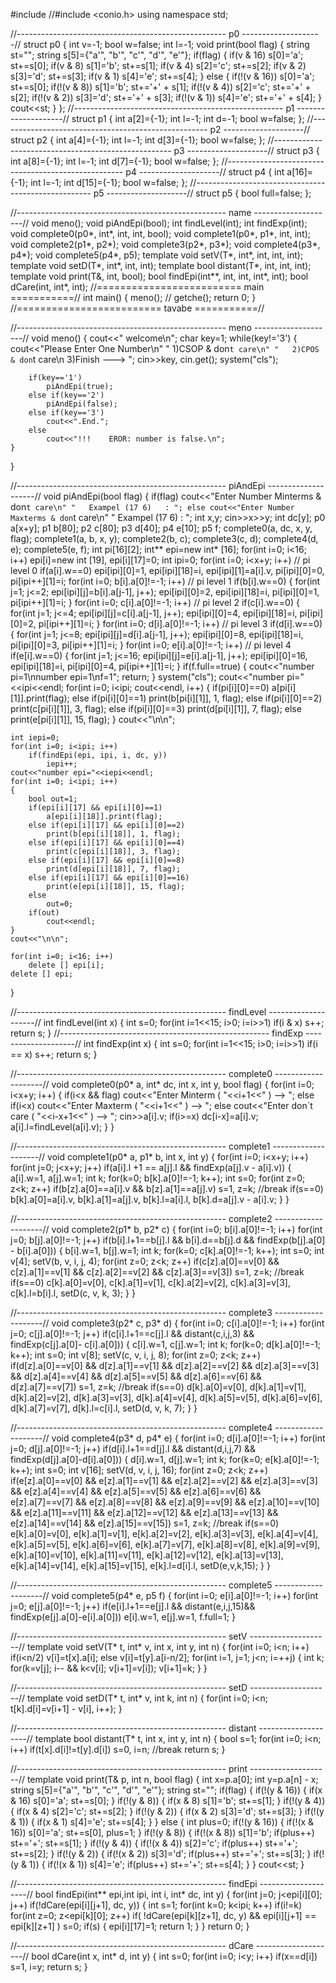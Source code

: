 #include <iostream>
//#include <conio.h>
 using namespace std;
 
 //---------------------------------------------------- p0 --------------------//
 struct p0
 {
 	int v=-1;
 	bool w=false;
 	int l=-1;
 	void print(bool flag)
 	{
 		string st="";
 		string s[5]={"a'", "b'", "c'", "d'", "e'"};
 		if(flag)
 		{
 			if(v & 16)   s[0]='a'; st+=s[0];
 			if(v & 8)     s[1]='b'; st+=s[1];
 			if(v & 4)     s[2]='c'; st+=s[2];
 			if(v & 2)     s[3]='d'; st+=s[3];
 			if(v & 1)     s[4]='e'; st+=s[4];
 		}
 		else
 		{
 			if(!(v & 16))   s[0]='a'; st+=s[0];
 			if(!(v & 8))     s[1]='b'; st+='+' + s[1];
 			if(!(v & 4))     s[2]='c'; st+='+' + s[2];
 			if(!(v & 2))     s[3]='d'; st+='+' + s[3];
 			if(!(v & 1))     s[4]='e'; st+='+' + s[4];
 		}
 		cout<<st;
 	}
 };
  //---------------------------------------------------- p1 --------------------//
 struct p1
 {
 	int a[2]={-1};
 	int l=-1;
 	int d=-1;
 	bool w=false;
 };
  //---------------------------------------------------- p2 --------------------//
 struct p2
 {
 	int a[4]={-1};
 	int l=-1;
 	int d[3]={-1};
 	bool w=false;
 };
  //---------------------------------------------------- p3 --------------------//
 struct p3
 {
 	int a[8]={-1};
 	int l=-1;
 	int d[7]={-1};
 	bool w=false;
 };
 //---------------------------------------------------- p4 --------------------//
 struct p4
 {
 	int a[16]={-1};
 	int l=-1;
 	int d[15]={-1};
 	bool w=false;
 };
 //---------------------------------------------------- p5 --------------------//
 struct p5
 { bool full=false; };
 
//---------------------------------------------------- name --------------------//
 void meno();
 void piAndEpi(bool);
 int findLevel(int);
 int findExp(int);
 void complete0(p0*, int*, int, int, bool);
 void complete1(p0*, p1*, int, int);
 void complete2(p1*, p2*);
 void complete3(p2*, p3*);
 void complete4(p3*, p4*);
 void complete5(p4*, p5);
 template<class T>
 void setV(T*, int*, int, int, int);
 template<class T>
 void setD(T*, int*, int, int);
 template<class T>
 bool distant(T*, int, int, int);
 template<class T>
 void print(T&, int, bool);
 bool findEpi(int**, int, int, int*, int);
 bool dCare(int, int*, int);
//=========================  main  ===========//
int main()
{
	meno();
//	getche();
	return 0;
}
//=========================  tavabe  ===========//

//---------------------------------------------------- meno --------------------//
void meno()
{
	cout<<"             welcome\n";
	char key=1;
	while(key!='3')
	{
		cout<<"Please Enter One Number\n"
		      "   1)CSOP & don`t care\n"
		      "   2)CPOS & don`t care\n   3)Finish   --->   ";
		cin>>key, cin.get();
		system("cls");
		 
		if(key=='1')
			piAndEpi(true);
		else if(key=='2')
			piAndEpi(false);
		else if(key=='3')
			cout<<".End.";
		else
			cout<<"!!!    EROR: number is false.\n";
	}
}

//---------------------------------------------------- piAndEpi --------------------//
void piAndEpi(bool flag)
{
	if(flag)
		cout<<"Enter Number Minterms & don`t care\n"
	      	"   Exampel (17 6)   : ";
	else
		cout<<"Enter Number Maxterms & don`t care\n"
	      	"   Exampel (17 6)   : ";
	int x,y;
	cin>>x>>y;
	int dc[y];
	p0 a[x+y];
	p1 b[80];
	p2 c[80];
	p3 d[40];
	p4 e[10];
	p5 f;
	complete0(a, dc, x, y, flag);
	complete1(a, b, x, y);
	complete2(b, c);
	complete3(c, d);
	complete4(d, e);
	complete5(e, f);
	int pi[16][2];
	int** epi=new int* [16];
	for(int i=0; i<16; i++)
		epi[i]=new int [19], epi[i][17]=0;
	int ipi=0;
	for(int i=0; i<x+y; i++)										// pi level 0
		if(a[i].w==0)
			epi[ipi][0]=1, epi[ipi][18]=i, epi[ipi][1]=a[i].v,
			pi[ipi][0]=0, pi[ipi++][1]=i;
	for(int i=0; b[i].a[0]!=-1; i++)						// pi level 1
		if(b[i].w==0)
		{
			for(int j=1; j<=2; epi[ipi][j]=b[i].a[j-1], j++);
			epi[ipi][0]=2, epi[ipi][18]=i, pi[ipi][0]=1, pi[ipi++][1]=i;
		}
	for(int i=0; c[i].a[0]!=-1; i++)						// pi level 2
		if(c[i].w==0)
		{
			for(int j=1; j<=4; epi[ipi][j]=c[i].a[j-1], j++);
			epi[ipi][0]=4, epi[ipi][18]=i, pi[ipi][0]=2, pi[ipi++][1]=i;
		}
	for(int i=0; d[i].a[0]!=-1; i++)						// pi level 3
		if(d[i].w==0)
		{
			for(int j=1; j<=8; epi[ipi][j]=d[i].a[j-1], j++);
			epi[ipi][0]=8, epi[ipi][18]=i, pi[ipi][0]=3, pi[ipi++][1]=i;
		}
	for(int i=0; e[i].a[0]!=-1; i++)						// pi level 4
		if(e[i].w==0)
		{
			for(int j=1; j<=16; epi[ipi][j]=e[i].a[j-1], j++);
			epi[ipi][0]=16, epi[ipi][18]=i, pi[ipi][0]=4, pi[ipi++][1]=i;
		}
	if(f.full==true)
	{
		cout<<"number pi=1\nnumber epi=1\nf=1";
		return;
	}
	system("cls");
	cout<<"number pi="<<ipi<<endl;
	for(int i=0; i<ipi; cout<<endl, i++)
	{
		if(pi[i][0]==0)
			a[pi[i][1]].print(flag);
		else if(pi[i][0]==1)
			print(b[pi[i][1]], 1, flag);
		else if(pi[i][0]==2)
			print(c[pi[i][1]], 3, flag);
		else if(pi[i][0]==3)
			print(d[pi[i][1]], 7, flag);
		else
			print(e[pi[i][1]], 15, flag);
	}
	cout<<"\n\n";
	
	
	int iepi=0;
	for(int i=0; i<ipi; i++)
		if(findEpi(epi, ipi, i, dc, y))
			iepi++;
	cout<<"number epi="<<iepi<<endl;
	for(int i=0; i<ipi; i++)
	{
		bool out=1;
		if(epi[i][17] && epi[i][0]==1)
			a[epi[i][18]].print(flag);
		else if(epi[i][17] && epi[i][0]==2)
			print(b[epi[i][18]], 1, flag);
		else if(epi[i][17] && epi[i][0]==4)
			print(c[epi[i][18]], 3, flag);
		else if(epi[i][17] && epi[i][0]==8)
			print(d[epi[i][18]], 7, flag);
		else if(epi[i][17] && epi[i][0]==16)
			print(e[epi[i][18]], 15, flag);
		else
			out=0;
		if(out)
			cout<<endl;
	}
	cout<<"\n\n";
	
	for(int i=0; i<16; i++)
		delete [] epi[i];
	delete [] epi;
}

//---------------------------------------------------- findLevel --------------------//
int findLevel(int x)
{
	int s=0;
	for(int i=1<<15; i>0; i=i>>1)
		if(i & x)
			s++;
	return s;
}
//---------------------------------------------------- findExp --------------------//
int findExp(int x)
{
	int s=0;
	for(int i=1<<15; i>0; i=i>>1)
		if(i == x)
			s++;
	return s;
}

//---------------------------------------------------- complete0 --------------------//
void complete0(p0* a, int* dc, int x, int y, bool flag)
{
	for(int i=0; i<x+y; i++)
	{
		if(i<x && flag)
			cout<<"Enter Minterm    ( "<<i+1<<" ) --> ";
		else if(i<x)
			cout<<"Enter Maxterm    ( "<<i+1<<" ) --> ";
		else
			cout<<"Enter don`t care ( "<<i-x+1<<" ) --> ";
		cin>>a[i].v;
		if(i>=x)
			dc[i-x]=a[i].v;
		a[i].l=findLevel(a[i].v);
	}
}

//---------------------------------------------------- complete1 --------------------//
void complete1(p0* a, p1* b, int x, int y)
{
	for(int i=0; i<x+y; i++)
		for(int j=0; j<x+y; j++)
			if(a[i].l +1 == a[j].l && findExp(a[j].v - a[i].v))
				{
					a[i].w=1, a[j].w=1;
					int k;
					for(k=0; b[k].a[0]!=-1; k++);
					int s=0;
					for(int z=0; z<k; z++)
						if(b[z].a[0]==a[i].v && b[z].a[1]==a[j].v)
							s=1, z=k;	//break
					if(s==0)
						b[k].a[0]=a[i].v, b[k].a[1]=a[j].v,
						b[k].l=a[i].l, b[k].d=a[j].v - a[i].v;
				}
}

//---------------------------------------------------- complete2 --------------------//
void complete2(p1* b, p2* c)
{
	for(int i=0; b[i].a[0]!=-1; i++)
		for(int j=0; b[j].a[0]!=-1; j++)
			if(b[i].l+1==b[j].l && b[i].d==b[j].d && findExp(b[j].a[0] - b[i].a[0]))
			{
				b[i].w=1, b[j].w=1;
				int k;
				for(k=0; c[k].a[0]!=-1; k++);
				int s=0;
				int v[4];
				setV(b, v, i, j, 4);
				for(int z=0; z<k; z++)
					if(c[z].a[0]==v[0] && c[z].a[1]==v[1] &&
					c[z].a[2]==v[2] && c[z].a[3]==v[3])
					s=1, z=k;	//break
				if(s==0)
					c[k].a[0]=v[0], c[k].a[1]=v[1], c[k].a[2]=v[2], c[k].a[3]=v[3],
					c[k].l=b[i].l, setD(c, v, k, 3);
			}
}

//---------------------------------------------------- complete3 --------------------//
void complete3(p2* c, p3* d)
{
	for(int i=0; c[i].a[0]!=-1; i++)
		for(int j=0; c[j].a[0]!=-1; j++)
			if(c[i].l+1==c[j].l && distant(c,i,j,3) && findExp(c[j].a[0]- c[i].a[0]))
			{
				c[i].w=1, c[j].w=1;
				int k;
				for(k=0; d[k].a[0]!=-1; k++);
				int s=0;
				int v[8];
				setV(c, v, i, j, 8);
				for(int z=0; z<k; z++)
					if(d[z].a[0]==v[0] && d[z].a[1]==v[1] &&
						d[z].a[2]==v[2] && d[z].a[3]==v[3] &&
						d[z].a[4]==v[4] && d[z].a[5]==v[5] &&
						d[z].a[6]==v[6] && d[z].a[7]==v[7])
						s=1, z=k;	//break
				if(s==0)
					d[k].a[0]=v[0], d[k].a[1]=v[1], d[k].a[2]=v[2], d[k].a[3]=v[3],
					d[k].a[4]=v[4], d[k].a[5]=v[5], d[k].a[6]=v[6], d[k].a[7]=v[7],
					d[k].l=c[i].l, setD(d, v, k, 7);
			}
}

//---------------------------------------------------- complete4 --------------------//
void complete4(p3* d, p4* e)
{
	for(int i=0; d[i].a[0]!=-1; i++)
		for(int j=0; d[j].a[0]!=-1; j++)
			if(d[i].l+1==d[j].l && distant(d,i,j,7) && findExp(d[j].a[0]-d[i].a[0]))
			{
				d[i].w=1, d[j].w=1;
				int k;
				for(k=0; e[k].a[0]!=-1; k++);
				int s=0;
				int v[16];
				setV(d, v, i, j, 16);
				for(int z=0; z<k; z++)
					if(e[z].a[0]==v[0] && e[z].a[1]==v[1] &&
						e[z].a[2]==v[2] && e[z].a[3]==v[3] &&
						e[z].a[4]==v[4] && e[z].a[5]==v[5] &&
						e[z].a[6]==v[6] && e[z].a[7]==v[7] &&
						e[z].a[8]==v[8] && e[z].a[9]==v[9] &&
						e[z].a[10]==v[10] && e[z].a[11]==v[11] &&
						e[z].a[12]==v[12] && e[z].a[13]==v[13] &&
						e[z].a[14]==v[14] && e[z].a[15]==v[15])
						s=1, z=k;	//break
				if(s==0)
					e[k].a[0]=v[0], e[k].a[1]=v[1], e[k].a[2]=v[2], e[k].a[3]=v[3],
					e[k].a[4]=v[4], e[k].a[5]=v[5], e[k].a[6]=v[6], e[k].a[7]=v[7],
					e[k].a[8]=v[8], e[k].a[9]=v[9], e[k].a[10]=v[10],
					e[k].a[11]=v[11], e[k].a[12]=v[12], e[k].a[13]=v[13],
					e[k].a[14]=v[14], e[k].a[15]=v[15], e[k].l=d[i].l, setD(e,v,k,15);
			}
}

//---------------------------------------------------- complete5 --------------------//
void complete5(p4* e, p5 f)
{
	for(int i=0; e[i].a[0]!=-1; i++)
		for(int j=0; e[j].a[0]!=-1; j++)
			if(e[i].l+1==e[j].l && distant(e,i,j,15)&& findExp(e[j].a[0]-e[i].a[0]))
				e[i].w=1, e[j].w=1, f.full=1;
}

//---------------------------------------------------- setV --------------------//
template<class T>
void setV(T* t, int* v, int x, int y, int n)
{
	for(int i=0; i<n; i++)
		if(i<n/2)
			v[i]=t[x].a[i];
		else
			v[i]=t[y].a[i-n/2];
	for(int i=1, j=1; j<n; i=++j)
	{
		int k;
		for(k=v[j]; i-- && k<v[i]; v[i+1]=v[i]);
		v[i+1]=k;
	}
}

//---------------------------------------------------- setD --------------------//
template<class T>
void setD(T* t, int* v, int k, int n)
{
	for(int i=0; i<n; t[k].d[i]=v[i+1] - v[i], i++);
}

//---------------------------------------------------- distant --------------------//
template<class T>
bool distant(T* t, int x, int y, int n)
{
	bool s=1;
	for(int i=0; i<n; i++)
		if(t[x].d[i]!=t[y].d[i])
			s=0, i=n;	//break
	return s;
}

//---------------------------------------------------- print --------------------//
template<class T>
void print(T& p, int n, bool flag)
{
	int x=p.a[0];
	int y=p.a[n] - x;
	string s[5]={"a'", "b'", "c'", "d'", "e'"};
	string st="";
	if(flag)
	{
		if(!(y & 16))   { if(x & 16)   s[0]='a'; st+=s[0]; }
		if(!(y & 8))     { if(x & 8)      s[1]='b'; st+=s[1]; }
		if(!(y & 4))     { if(x & 4)      s[2]='c'; st+=s[2]; }
		if(!(y & 2))     { if(x & 2)      s[3]='d'; st+=s[3]; }
		if(!(y & 1))     { if(x & 1)      s[4]='e'; st+=s[4]; }
	}
	else
	{
		int plus=0;
		if(!(y & 16))   { if(!(x & 16))   s[0]='a'; st+=s[0], plus=1; }
		if(!(y & 8))     { if(!(x & 8))      s[1]='b'; if(plus++) st+='+'; st+=s[1]; }
		if(!(y & 4))     { if(!(x & 4))      s[2]='c'; if(plus++) st+='+'; st+=s[2]; }
		if(!(y & 2))     { if(!(x & 2))      s[3]='d'; if(plus++) st+='+'; st+=s[3]; }
		if(!(y & 1))     { if(!(x & 1))      s[4]='e'; if(plus++) st+='+'; st+=s[4]; }
	}
	cout<<st;
}

//---------------------------------------------------- findEpi --------------------//
bool findEpi(int** epi,int ipi, int i, int* dc, int y)
{
	for(int j=0; j<epi[i][0]; j++)
		if(!dCare(epi[i][j+1], dc, y))
		{
			int s=1;
			for(int k=0; k<ipi; k++)
				if(i!=k)
					for(int z=0; z<epi[k][0]; z++)
						if( !dCare(epi[k][z+1], dc, y) && epi[i][j+1] == epi[k][z+1] )
							s=0;
			if(s)
			{
				epi[i][17]=1;
				return 1;
			}
		}
	return 0;
}

//---------------------------------------------------- dCare --------------------//
bool dCare(int x, int* d, int y)
{
	int s=0;
	for(int i=0; i<y; i++)
		if(x==d[i])
			s=1, i=y;
	return s;
}
